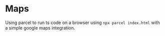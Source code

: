 # Maps

Using parcel to run ts code on a browser using `npx parcel index.html` with a simple google maps integration.
